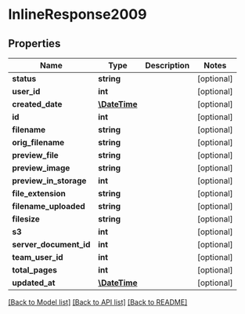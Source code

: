 # InlineResponse2009

## Properties
Name | Type | Description | Notes
------------ | ------------- | ------------- | -------------
**status** | **string** |  | [optional] 
**user_id** | **int** |  | [optional] 
**created_date** | [**\DateTime**](\DateTime.md) |  | [optional] 
**id** | **int** |  | [optional] 
**filename** | **string** |  | [optional] 
**orig_filename** | **string** |  | [optional] 
**preview_file** | **string** |  | [optional] 
**preview_image** | **string** |  | [optional] 
**preview_in_storage** | **int** |  | [optional] 
**file_extension** | **string** |  | [optional] 
**filename_uploaded** | **string** |  | [optional] 
**filesize** | **string** |  | [optional] 
**s3** | **int** |  | [optional] 
**server_document_id** | **int** |  | [optional] 
**team_user_id** | **int** |  | [optional] 
**total_pages** | **int** |  | [optional] 
**updated_at** | [**\DateTime**](\DateTime.md) |  | [optional] 

[[Back to Model list]](../README.md#documentation-for-models) [[Back to API list]](../README.md#documentation-for-api-endpoints) [[Back to README]](../README.md)


